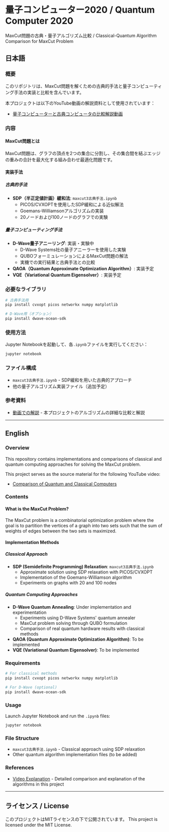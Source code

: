 # 量子コンピューター2020 / Quantum Computer 2020
MaxCut問題の古典・量子アルゴリズム比較 / Classical-Quantum Algorithm Comparison for MaxCut Problem

## 日本語

### 概要
このリポジトリは、MaxCut問題を解くための古典的手法と量子コンピューティング手法の実装と比較を含んでいます。

本プロジェクトは以下のYouTube動画の解説資料として使用されています：
- [量子コンピューターと古典コンピュータの比較解説動画](https://www.youtube.com/watch?v=9KhLBOW0Pz0&t=9943s)

### 内容

#### MaxCut問題とは
MaxCut問題は、グラフの頂点を2つの集合に分割し、その集合間を結ぶエッジの重みの合計を最大化する組み合わせ最適化問題です。

#### 実装手法

##### 古典的手法
- **SDP（半正定値計画）緩和法**: `maxcut3古典手法.ipynb`
  - PICOS/CVXOPTを使用したSDP緩和による近似解法
  - Goemans-Williamsonアルゴリズムの実装
  - 20ノードおよび100ノードのグラフでの実験

##### 量子コンピューティング手法
- **D-Wave量子アニーリング**: 実装・実験中
  - D-Wave Systems社の量子アニーラーを使用した実験
  - QUBOフォーミュレーションによるMaxCut問題の解法
  - 実機での実行結果と古典手法との比較
- **QAOA（Quantum Approximate Optimization Algorithm）**: 実装予定
- **VQE（Variational Quantum Eigensolver）**: 実装予定

### 必要なライブラリ
```bash
# 古典手法用
pip install cvxopt picos networkx numpy matplotlib

# D-Wave用（オプション）
pip install dwave-ocean-sdk
```

### 使用方法
Jupyter Notebookを起動して、各`.ipynb`ファイルを実行してください：
```bash
jupyter notebook
```

### ファイル構成
- `maxcut3古典手法.ipynb` - SDP緩和を用いた古典的アプローチ
- 他の量子アルゴリズム実装ファイル（追加予定）

### 参考資料
- [動画での解説](https://www.youtube.com/watch?v=9KhLBOW0Pz0&t=9943s) - 本プロジェクトのアルゴリズムの詳細な比較と解説

---

## English

### Overview
This repository contains implementations and comparisons of classical and quantum computing approaches for solving the MaxCut problem.

This project serves as the source material for the following YouTube video:
- [Comparison of Quantum and Classical Computers](https://www.youtube.com/watch?v=9KhLBOW0Pz0&t=9943s)

### Contents

#### What is the MaxCut Problem?
The MaxCut problem is a combinatorial optimization problem where the goal is to partition the vertices of a graph into two sets such that the sum of weights of edges between the two sets is maximized.

#### Implementation Methods

##### Classical Approach
- **SDP (Semidefinite Programming) Relaxation**: `maxcut3古典手法.ipynb`
  - Approximate solution using SDP relaxation with PICOS/CVXOPT
  - Implementation of the Goemans-Williamson algorithm
  - Experiments on graphs with 20 and 100 nodes

##### Quantum Computing Approaches
- **D-Wave Quantum Annealing**: Under implementation and experimentation
  - Experiments using D-Wave Systems' quantum annealer
  - MaxCut problem solving through QUBO formulation
  - Comparison of real quantum hardware results with classical methods
- **QAOA (Quantum Approximate Optimization Algorithm)**: To be implemented
- **VQE (Variational Quantum Eigensolver)**: To be implemented

### Requirements
```bash
# For classical methods
pip install cvxopt picos networkx numpy matplotlib

# For D-Wave (optional)
pip install dwave-ocean-sdk
```

### Usage
Launch Jupyter Notebook and run the `.ipynb` files:
```bash
jupyter notebook
```

### File Structure
- `maxcut3古典手法.ipynb` - Classical approach using SDP relaxation
- Other quantum algorithm implementation files (to be added)

### References
- [Video Explanation](https://www.youtube.com/watch?v=9KhLBOW0Pz0&t=9943s) - Detailed comparison and explanation of the algorithms in this project

---

## ライセンス / License
このプロジェクトはMITライセンスの下で公開されています。
This project is licensed under the MIT License.